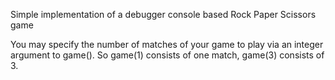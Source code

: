Simple implementation of a debugger console based Rock Paper Scissors game

You may specify the number of matches of your game to play via an integer
argument to game(). So game(1) consists of one match, game(3) consists of 3.
